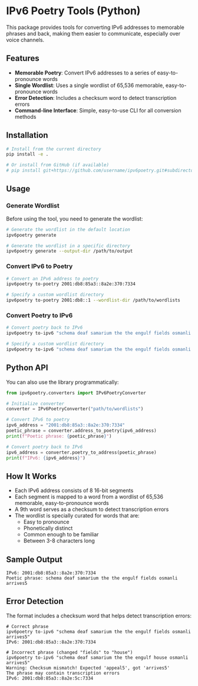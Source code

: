 # IPv6 Poetry Tools (Python)

This package provides tools for converting IPv6 addresses to memorable phrases and back, making them easier to communicate, especially over voice channels.

## Features

- **Memorable Poetry**: Convert IPv6 addresses to a series of easy-to-pronounce words
- **Single Wordlist**: Uses a single wordlist of 65,536 memorable, easy-to-pronounce words
- **Error Detection**: Includes a checksum word to detect transcription errors
- **Command-line Interface**: Simple, easy-to-use CLI for all conversion methods

## Installation

```bash
# Install from the current directory
pip install -e .

# Or install from GitHub (if available)
# pip install git+https://github.com/username/ipv6poetry.git#subdirectory=poetry-tools/python
```

## Usage

### Generate Wordlist

Before using the tool, you need to generate the wordlist:

```bash
# Generate the wordlist in the default location
ipv6poetry generate

# Generate the wordlist in a specific directory
ipv6poetry generate --output-dir /path/to/output
```

### Convert IPv6 to Poetry

```bash
# Convert an IPv6 address to poetry
ipv6poetry to-poetry 2001:db8:85a3::8a2e:370:7334

# Specify a custom wordlist directory
ipv6poetry to-poetry 2001:db8::1 --wordlist-dir /path/to/wordlists
```

### Convert Poetry to IPv6

```bash
# Convert poetry back to IPv6
ipv6poetry to-ipv6 "schema deaf samarium the the engulf fields osmanli arrives5"

# Specify a custom wordlist directory
ipv6poetry to-ipv6 "schema deaf samarium the the engulf fields osmanli arrives5" --wordlist-dir /path/to/wordlists
```

## Python API

You can also use the library programmatically:

```python
from ipv6poetry.converters import IPv6PoetryConverter

# Initialize converter
converter = IPv6PoetryConverter("path/to/wordlists")

# Convert IPv6 to poetry
ipv6_address = "2001:db8:85a3::8a2e:370:7334"
poetic_phrase = converter.address_to_poetry(ipv6_address)
print(f"Poetic phrase: {poetic_phrase}")

# Convert poetry back to IPv6
ipv6_address = converter.poetry_to_address(poetic_phrase)
print(f"IPv6: {ipv6_address}")
```

## How It Works

- Each IPv6 address consists of 8 16-bit segments
- Each segment is mapped to a word from a wordlist of 65,536 memorable, easy-to-pronounce words
- A 9th word serves as a checksum to detect transcription errors
- The wordlist is specially curated for words that are:
  - Easy to pronounce
  - Phonetically distinct
  - Common enough to be familiar
  - Between 3-8 characters long

## Sample Output

```
IPv6: 2001:db8:85a3::8a2e:370:7334
Poetic phrase: schema deaf samarium the the engulf fields osmanli arrives5
```

## Error Detection

The format includes a checksum word that helps detect transcription errors:

```
# Correct phrase
ipv6poetry to-ipv6 "schema deaf samarium the the engulf fields osmanli arrives5"
IPv6: 2001:db8:85a3::8a2e:370:7334

# Incorrect phrase (changed "fields" to "house")
ipv6poetry to-ipv6 "schema deaf samarium the the engulf house osmanli arrives5"
Warning: Checksum mismatch! Expected 'appeal5', got 'arrives5'
The phrase may contain transcription errors
IPv6: 2001:db8:85a3::8a2e:5c:7334
```